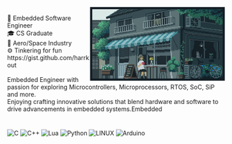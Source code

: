 <div align="center">

<div><img align="right" width="62%" height="26%" src="gif.webp" /></div></div>

<br>
 🔲     Embedded Software Engineer<br>
 🎓     CS Graduate<br>
 🚀     Aero/Space Industry<br>
 ⚙️     Tinkering for fun<br>
</>     https://gist.github.com/harrkout
</br>

<br>
Embedded Engineer with passion for exploring Microcontrollers, Microprocessors, RTOS, SoC, SiP and more. 
<br>Enjoying crafting innovative solutions that blend hardware and software to drive advancements in embedded systems.Embedded
</br>

#


![C](https://img.shields.io/badge/c-%2300599C.svg?style=flat&logo=c&logoColor=white) ![C++](https://img.shields.io/badge/c++-%2300599C.svg?style=flat&logo=c%2B%2B&logoColor=white) ![Lua](https://img.shields.io/badge/lua-%232C2D72.svg?style=flat&logo=lua&logoColor=white) ![Python](https://img.shields.io/badge/python-3670A0?style=flat&logo=python&logoColor=ffdd54) ![LINUX](https://img.shields.io/badge/Linux-FCC624?style=flat&logo=linux&logoColor=black) ![Arduino](https://img.shields.io/badge/-Arduino-00979D?style=flat&logo=Arduino&logoColor=white)
<br>


<!-- Proudly created with GPRM ( https://gprm.itsvg.in ) -->
